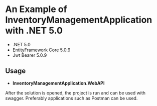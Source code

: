 # An Example of InventoryManagementApplication with .NET 5.0

- .NET 5.0
- EntityFramework Core 5.0.9
- Jwt Bearer 5.0.9

## Usage

- __InventoryManagementApplication.WebAPI__


After the solution is opened, the project is run and can be used with swagger. Preferably applications such as Postman can be used. 
